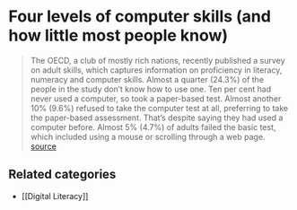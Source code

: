 # Four levels of computer skills (and how little most people know)

> The OECD, a club of mostly rich nations, recently published a survey on adult skills, which captures information on proficiency in literacy, numeracy and computer skills.
> Almost a quarter (24.3%) of the people in the study don’t know how to use one. Ten per cent had never used a computer, so took a paper-based test.
> Almost another 10% (9.6%) refused to take the computer test at all, preferring to take the paper-based assessment. That’s despite saying they had used a computer before.
> Almost 5% (4.7%) of adults failed the basic test, which included using a mouse or scrolling through a web page. [source](https://www.weforum.org/agenda/2017/02/a-quarter-of-adults-can-t-use-a-computer?utm_content=buffer21385&utm_medium=social&utm_source=twitter.com&utm_campaign=buffer)

## Related categories

- [[Digital Literacy]]


